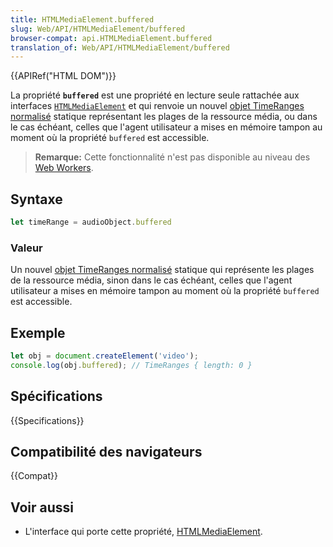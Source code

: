 ```yaml
---
title: HTMLMediaElement.buffered
slug: Web/API/HTMLMediaElement/buffered
browser-compat: api.HTMLMediaElement.buffered
translation_of: Web/API/HTMLMediaElement/buffered
---
```

{{APIRef("HTML DOM")}}

La propriété **`buffered`** est une propriété en lecture seule rattachée aux interfaces [`HTMLMediaElement`](/fr/docs/Web/API/HTMLMediaElement) et qui renvoie un nouvel [objet TimeRanges normalisé](/fr/docs/Web/API/TimeRanges#normalized_timeranges_objects) statique représentant les plages de la ressource média, ou dans le cas échéant, celles que l'agent utilisateur a mises en mémoire tampon au moment où la propriété `buffered` est accessible.

> **Remarque:** Cette fonctionnalité n'est pas disponible au niveau des [Web Workers](/fr/docs/Web/API/Web_Workers_API).

## Syntaxe

```js
let timeRange = audioObject.buffered
```

### Valeur

Un nouvel [objet TimeRanges normalisé](/fr/docs/Web/API/TimeRanges#normalized_timeranges_objects) statique qui représente les plages de la ressource média, sinon dans le cas échéant, celles que l'agent utilisateur a mises en mémoire tampon au moment où la propriété `buffered` est accessible.

## Exemple

```js
let obj = document.createElement('video');
console.log(obj.buffered); // TimeRanges { length: 0 }
```

## Spécifications

{{Specifications}}

## Compatibilité des navigateurs

{{Compat}}

## Voir aussi

- L'interface qui porte cette propriété, [HTMLMediaElement](/fr/docs/Web/API/HTMLMediaElement).

